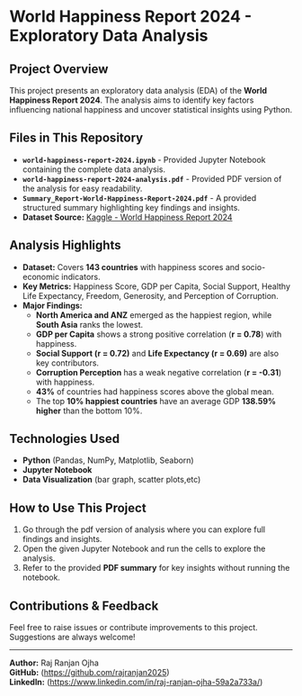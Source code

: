 # World Happiness Report 2024 - Exploratory Data Analysis

## Project Overview
This project presents an exploratory data analysis (EDA) of the **World Happiness Report 2024**. The analysis aims to identify key factors influencing national happiness and uncover statistical insights using Python.

## Files in This Repository
- **`world-happiness-report-2024.ipynb`** - Provided Jupyter Notebook containing the complete data analysis.
- **`world-happiness-report-2024-analysis.pdf`** - Provided PDF version of the analysis for easy readability.
- **`Summary_Report-World-Happiness-Report-2024.pdf`** - A provided structured summary highlighting key findings and insights.
- **Dataset Source:** [Kaggle - World Happiness Report 2024](/kaggle/input/world-happiness-report-2024-yearly-updated)

## Analysis Highlights
- **Dataset:** Covers **143 countries** with happiness scores and socio-economic indicators.
- **Key Metrics:** Happiness Score, GDP per Capita, Social Support, Healthy Life Expectancy, Freedom, Generosity, and Perception of Corruption.
- **Major Findings:**
  - **North America and ANZ** emerged as the happiest region, while **South Asia** ranks the lowest.
  - **GDP per Capita** shows a strong positive correlation (**r = 0.78**) with happiness.
  - **Social Support (r = 0.72)** and **Life Expectancy (r = 0.69)** are also key contributors.
  - **Corruption Perception** has a weak negative correlation (**r = -0.31**) with happiness.
  - **43%** of countries had happiness scores above the global mean.
  - The top **10% happiest countries** have an average GDP **138.59% higher** than the bottom 10%.

## Technologies Used
- **Python** (Pandas, NumPy, Matplotlib, Seaborn)
- **Jupyter Notebook**
- **Data Visualization** (bar graph, scatter plots,etc)

## How to Use This Project
1. Go through the pdf version of analysis where you can explore full findings and insights.
2. Open the given Jupyter Notebook and run the cells to explore the analysis.
3. Refer to the provided **PDF summary** for key insights without running the notebook.

## Contributions & Feedback
Feel free to raise issues or contribute improvements to this project. Suggestions are always welcome!

---
**Author:** Raj Ranjan Ojha  
**GitHub:** (https://github.com/rajranjan2025)  
**LinkedIn:** (https://www.linkedin.com/in/raj-ranjan-ojha-59a2a733a/)

